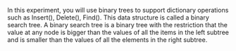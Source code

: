 In this experiment, you will use binary trees to support dictionary operations such as Insert(), Delete(), Find(). This data structure is called a binary search tree. A binary search tree is a binary tree with the restriction that the value at any node is bigger than the values of all the items in the left subtree and is smaller than the values of all the elements in the right subtree. 

